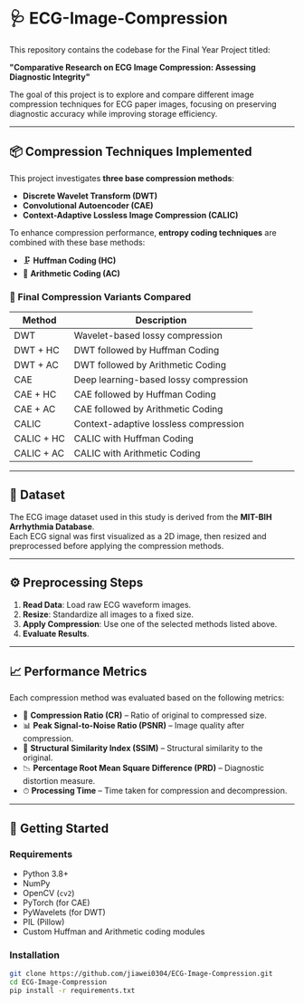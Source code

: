 # 🩺 ECG-Image-Compression

This repository contains the codebase for the Final Year Project titled:

**"Comparative Research on ECG Image Compression: Assessing Diagnostic Integrity"**

The goal of this project is to explore and compare different image compression techniques for ECG paper images, focusing on preserving diagnostic accuracy while improving storage efficiency.

---

## 📦 Compression Techniques Implemented

This project investigates **three base compression methods**:

-  **Discrete Wavelet Transform (DWT)**
-  **Convolutional Autoencoder (CAE)** 
-  **Context-Adaptive Lossless Image Compression (CALIC)**

To enhance compression performance, **entropy coding techniques** are combined with these base methods:

- 🗜️ **Huffman Coding (HC)**
- 🧮 **Arithmetic Coding (AC)**

### 🔧 Final Compression Variants Compared

| Method             | Description                                      |
|--------------------|--------------------------------------------------|
| DWT                | Wavelet-based lossy compression                  |
| DWT + HC           | DWT followed by Huffman Coding                   |
| DWT + AC           | DWT followed by Arithmetic Coding                |
| CAE                | Deep learning-based lossy compression            |
| CAE + HC           | CAE followed by Huffman Coding                   |
| CAE + AC           | CAE followed by Arithmetic Coding                |
| CALIC              | Context-adaptive lossless compression            |
| CALIC + HC         | CALIC with Huffman Coding                        |
| CALIC + AC         | CALIC with Arithmetic Coding                     |

---

## 📂 Dataset

The ECG image dataset used in this study is derived from the **MIT-BIH Arrhythmia Database**.  
Each ECG signal was first visualized as a 2D image, then resized and preprocessed before applying the compression methods.

---

## ⚙️ Preprocessing Steps

1. **Read Data**: Load raw ECG waveform images.
2. **Resize**: Standardize all images to a fixed size.
3. **Apply Compression**: Use one of the selected methods listed above.
4. **Evaluate Results**.

---

## 📈 Performance Metrics

Each compression method was evaluated based on the following metrics:

- 📏 **Compression Ratio (CR)** – Ratio of original to compressed size.
- 📊 **Peak Signal-to-Noise Ratio (PSNR)** – Image quality after compression.
- 🧠 **Structural Similarity Index (SSIM)** – Structural similarity to the original.
- 📉 **Percentage Root Mean Square Difference (PRD)** – Diagnostic distortion measure.
- ⏱ **Processing Time** – Time taken for compression and decompression.

---

## 🚀 Getting Started

### Requirements

- Python 3.8+
- NumPy
- OpenCV (`cv2`)
- PyTorch (for CAE)
- PyWavelets (for DWT)
- PIL (Pillow)
- Custom Huffman and Arithmetic coding modules

### Installation

```bash
git clone https://github.com/jiawei0304/ECG-Image-Compression.git
cd ECG-Image-Compression
pip install -r requirements.txt
